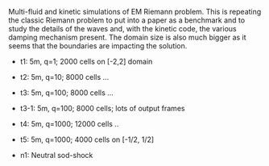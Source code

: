 Multi-fluid and kinetic simulations of EM Riemann problem. This is
repeating the classic Riemann problem to put into a paper as a
benchmark and to study the details of the waves and, with the kinetic
code, the various damping mechanism present. The domain size is also
much bigger as it seems that the boundaries are impacting the
solution.

- t1: 5m, q=1; 2000 cells on [-2,2] domain
- t2: 5m, q=10; 8000 cells ... 
- t3: 5m, q=100; 8000 cells ...
- t3-1: 5m, q=100; 8000 cells; lots of output frames
- t4: 5m, q=1000; 12000 cells ..
- t5: 5m, q=1000; 4000 cells on [-1/2, 1/2]


- n1: Neutral sod-shock